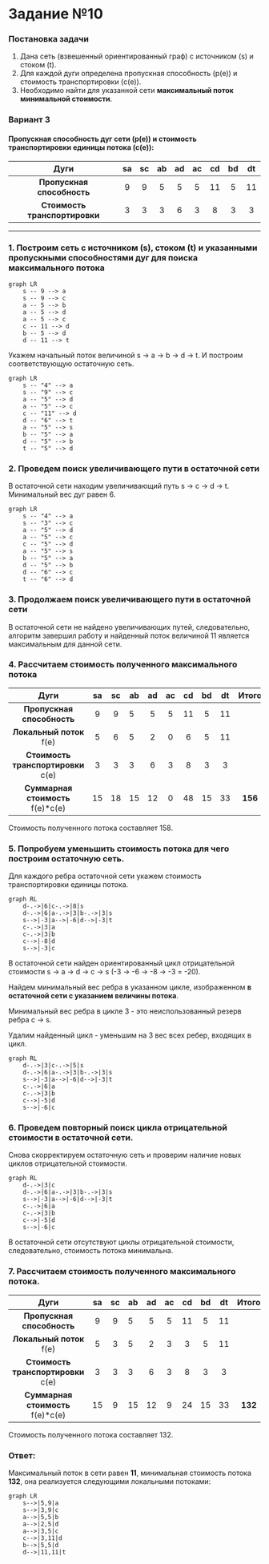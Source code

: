 
# Задание №10
### Постановка задачи

1. Дана сеть (взвешенный ориентированный граф) с источником \(s\) и стоком \(t\).  
2. Для каждой дуги определена пропускная способность \(p(e)\) и стоимость транспортировки \(c(e)\).  
3. Необходимо найти для указанной сети **максимальный поток** **минимальной стоимости**.


### Вариант 3

#### Пропускная способность дуг сети \(p(e)\) и стоимость транспортировки единицы потока \(c(e)\):

| Дуги | sa | sc | ab | ad | ac | cd | bd | dt |
|:----:|:--:|:--:|:--:|:--:|:--:|:--:|:--:|:--:|
| **Пропускная способность** | 9 | 9 | 5 | 5 | 5 | 11 | 5 | 11 |
| **Стоимость транспортировки** | 3 | 3 | 3 | 6 | 3 | 8 | 3 | 3  |

---

### 1. Построим сеть с источником \(s\), стоком \(t\) и указанными пропускными способностями дуг для поиска максимального потока

```mermaid
graph LR
    s -- 9 --> a
    s -- 9 --> c
    a -- 5 --> b
    a -- 5 --> d
    a -- 5 --> c
    c -- 11 --> d
    b -- 5 --> d
    d -- 11 --> t
```


Укажем начальный поток величиной s -> a -> b -> d -> t. И построим соответствующую остаточную сеть.

```mermaid
graph LR
    s -- "4" --> a
    s -- "9" --> c
    a -- "5" --> d
    a -- "5" --> c
    c -- "11" --> d
    d -- "6" --> t
    a -- "5" --> s
    b -- "5" --> a
    d -- "5" --> b
    t -- "5" --> d
```

### 2. Проведем поиск увеличивающего пути в остаточной сети

В остаточной сети находим увеличивающий путь s -> c -> d -> t. Минимальный вес дуг равен 6.

```mermaid
graph LR
    s -- "4" --> a
    s -- "3" --> c
    a -- "5" --> d
    a -- "5" --> c
    c -- "5" --> d
    a -- "5" --> s
    b -- "5" --> a
    d -- "5" --> b
    d -- "6" --> c
    t -- "6" --> d
```

### 3. Продолжаем поиск увеличивающего пути в остаточной сети

В остаточной сети не найдено увеличивающих путей, следовательно, алгоритм завершил работу и найденный поток величиной 11 является максимальным для данной сети.

### 4. Рассчитаем стоимость полученного максимального потока

|          Дуги                                | sa | sc | ab | ad | ac | cd | bd | dt |  Итого  |
|:--------------------------------------------:|:--:|:--:|----|:--:|:--:|:--:|:--:|:--:|:-------:|
| **Пропускная способность**                   | 9  | 9  | 5  | 5  | 5  | 11 | 5  | 11 |         |
| **Локальный поток** f(e)              | 5  | 6  | 5  | 2  | 0  | 6  | 5  | 11 |         |
| **Стоимость транспортировки** c(e)   | 3  | 3  | 3  | 6  | 3  | 8  | 3  | 3  |         |
| **Суммарная стоимость** f(e)*c(e) | 15 | 18 | 15 | 12 | 0  | 48 | 15 | 33 | **156** |

Стоимость полученного потока составляет 158.

### 5. Попробуем уменьшить стоимость потока для чего построим остаточную сеть.

Для каждого ребра остаточной сети укажем стоимость транспортировки единицы потока.

```mermaid
graph RL
    d-.->|6|c-.->|8|s
    d-.->|6|a-.->|3|b-.->|3|s
    s-->|-3|a-->|-6|d-->|-3|t
    c-.->|3|a
    c-.->|3|b
    c-->|-8|d
    s-->|-3|c
```
В остаточной сети найден ориентированный цикл отрицательной стоимости s → a → d → c → s (-3 → -6 → -8 → -3 = -20). 

Найдем минимальный вес ребра в указанном цикле, изображенном **в остаточной сети с указанием величины потока**.

Минимальный вес ребра в цикле 3 - это неиспользованный резерв ребра c → s.  

Удалим найденный цикл - уменьшим на 3 вес всех ребер, входящих в цикл.

```mermaid
graph RL
    d-.->|3|c-.->|5|s
    d-.->|6|a-.->|3|b-.->|3|s
    s-->|-3|a-->|-6|d-->|-3|t
    c-.->|6|a
    c-.->|3|b
    c-->|-5|d
    s-->|-6|c
```

### 6. Проведем повторный поиск цикла отрицательной стоимости в остаточной сети.

Снова скорректируем остаточную сеть и проверим наличие новых циклов отрицательной стоимости.

```mermaid
graph RL
    d-.->|3|c
    d-.->|6|a-.->|3|b-.->|3|s
    s-->|-3|a-->|-6|d-->|-3|t
    c-.->|6|a
    c-.->|3|b
    c-->|-5|d
    s-->|-6|c
```

В остаточной сети отсутствуют циклы отрицательной стоимости, следовательно, стоимость потока минимальна.

### 7. Рассчитаем стоимость полученного максимального потока.

|          Дуги                                | sa | sc | ab | ad | ac | cd | bd | dt |  Итого  |
|:--------------------------------------------:|:--:|:--:|----|:--:|:--:|:--:|:--:|:--:|:-------:|
| **Пропускная способность**                   | 9  | 9  | 5  | 5  | 5  | 11 | 5  | 11 |         |
| **Локальный поток** f(e)                     | 5  | 3  | 5  | 2  | 3  | 3  | 5  | 11 |         |
| **Стоимость транспортировки** c(e)           | 3  | 3  | 3  | 6  | 3  | 8  | 3  | 3  |         |
| **Суммарная стоимость** f(e)*c(e)            | 15 | 9  | 15 | 12 | 9  | 24 | 15 | 33 | **132** |

Стоимость полученного потока составляет 132. 

### **Ответ:**  
Максимальный поток в сети равен **11**, минимальная стоимость потока **132**, она реализуется следующими локальными потоками:

```mermaid
graph LR
    s-->|5,9|a
    s-->|3,9|c
    a-->|5,5|b
    a-->|2,5|d
    a-->|3,5|c
    c-->|3,11|d
    b-->|5,5|d
    d-->|11,11|t
```
